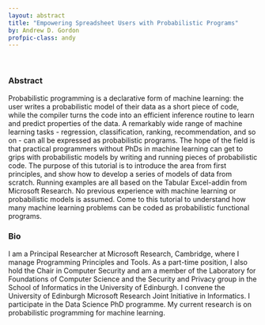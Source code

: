 ```yaml
---
layout: abstract
title: "Empowering Spreadsheet Users with Probabilistic Programs"
by: Andrew D. Gordon
profpic-class: andy
---
```


<br>

### Abstract 

Probabilistic programming is a declarative form of machine learning: the user writes a probabilistic model of their data as a short piece of code, while the compiler turns the code into an efficient inference routine to learn and predict properties of the data. A remarkably wide range of machine learning tasks - regression, classification, ranking, recommendation, and so on - can all be expressed as probabilistic programs. The hope of the field is that practical programmers without PhDs in machine learning can get to grips with probabilistic models by writing and running pieces of probabilistic code. The purpose of this tutorial is to introduce the area from first principles, and show how to develop a series of models of data from scratch. Running examples are all based on the Tabular Excel-addin from Microsoft Research. No previous experience with machine learning or probabilistic models is assumed. Come to this tutorial to understand how many machine learning problems can be coded as probabilistic functional programs.

### Bio

I am a Principal Researcher at Microsoft Research, Cambridge, where I manage Programming Principles and Tools. As a part-time position, I also hold the Chair in Computer Security and am a member of the Laboratory for Foundations of Computer Science and the Security and Privacy group in the School of Informatics in the University of Edinburgh. I convene the University of Edinburgh Microsoft Research Joint Initiative in Informatics. I participate in the Data Science PhD programme. My current research is on probabilistic programming for machine learning.